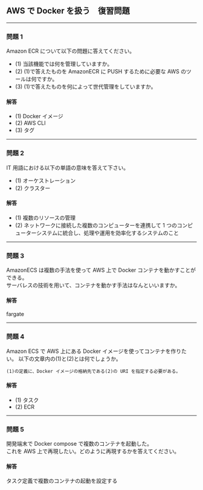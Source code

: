 ## AWS で Docker を扱う　復習問題

---

### 問題 1

Amazon ECR について以下の問題に答えてください。

-   (1) 当該機能では何を管理していますか。
-   (2) (1)で答えたものを AmazonECR に PUSH するために必要な AWS のツールは何ですか。
-   (3) (1)で答えたものを何によって世代管理をしていますか。

#### 解答

-   (1) Docker イメージ
-   (2) AWS CLI
-   (3) タグ

---

### 問題 2

IT 用語における以下の単語の意味を答えて下さい。

-   (1) オーケストレーション
-   (2) クラスター

#### 解答

-   (1) 複数のリソースの管理
-   (2) ネットワークに接続した複数のコンピューターを連携して 1 つのコンピューターシステムに統合し、処理や運用を効率化するシステムのこと

---

### 問題 3

AmazonECS は複数の手法を使って AWS 上で Docker コンテナを動かすことができる。  
サーバレスの技術を用いて、コンテナを動かす手法はなんといいますか。

#### 解答

fargate

---

### 問題 4

Amazon ECS で AWS 上にある Docker イメージを使ってコンテナを作りたい。
以下の文章内の(1)と(2)とは何でしょうか。

```
(1)の定義に、Docker イメージの格納先である(2)の URI を指定する必要がある。
```

#### 解答

-   (1) タスク
-   (2) ECR

---

### 問題 5

開発端末で Docker compose で複数のコンテナを起動した。  
これを AWS 上で再現したい。どのように再現するかを答えてください。

#### 解答

タスク定義で複数のコンテナの起動を設定する
